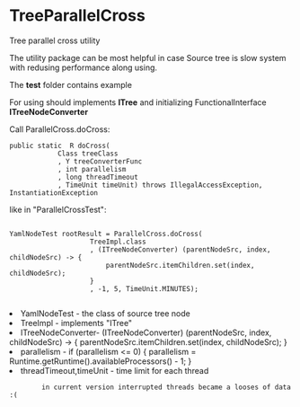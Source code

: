 # TreeParallelCross
<p>Tree parallel cross utility</p>
<p>The utility package can be most helpful in case Source tree is slow system with redusing performance along using.</p>

<p>The <b>test</b> folder contains example</p>

<p>For using should implements <b>ITree</b> and initializing FunctionalInterface <b>ITreeNodeConverter</b></p>

<p>Call ParallelCross.doCross:</p>
<p>
<code>public static <T extends ITree, Y extends ITreeNodeConverter, R> R doCross(
            Class<T> treeClass
            , Y treeConverterFunc
            , int parallelism
            , long threadTimeout
            , TimeUnit timeUnit) throws IllegalAccessException, InstantiationException </code>
</p>
<p>like in "ParallelCrossTest":</p>
<p><code>
YamlNodeTest rootResult = ParallelCross.<TreeImpl, ITreeNodeConverter, YamlNodeTest>doCross(
                    TreeImpl.class
                    , (ITreeNodeConverter<YamlNodeTest>) (parentNodeSrc, index, childNodeSrc) -> {
                        parentNodeSrc.itemChildren.set(index, childNodeSrc);
                    }
                    , -1, 5, TimeUnit.MINUTES);
                    </code>
            </p>
<li>
YamlNodeTest - the class of source tree node</li>
<li>TreeImpl - implements "ITree"</li>
<li>ITreeNodeConverter- (ITreeNodeConverter<YamlNodeTest>) (parentNodeSrc, index, childNodeSrc) -> {
                        parentNodeSrc.itemChildren.set(index, childNodeSrc);
                    }</li>
<li>parallelism - if (parallelism <= 0) {
            parallelism = Runtime.getRuntime().availableProcessors() - 1;
        }</li>
<li>threadTimeout,timeUnit - time limit for each thread</li>

            in current version interrupted threads became a looses of data :(

